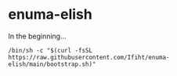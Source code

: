 # enuma-elish
In the beginning...

```/bin/sh -c "$(curl -fsSL https://raw.githubusercontent.com/Ifiht/enuma-elish/main/bootstrap.sh)"```
